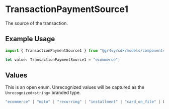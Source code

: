 # TransactionPaymentSource1

The source of the transaction.

## Example Usage

```typescript
import { TransactionPaymentSource1 } from "@gr4vy/sdk/models/components";

let value: TransactionPaymentSource1 = "ecommerce";
```

## Values

This is an open enum. Unrecognized values will be captured as the `Unrecognized<string>` branded type.

```typescript
"ecommerce" | "moto" | "recurring" | "installment" | "card_on_file" | Unrecognized<string>
```